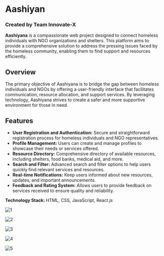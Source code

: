 # Aashiyan
### Created by Team Innovate-X

**Aashiyana** is a compassionate web project designed to connect homeless individuals with NGO organizations and shelters. This platform aims to provide a comprehensive solution to address the pressing issues faced by the homeless community, enabling them to find support and resources efficiently.

## Overview

The primary objective of Aashiyana is to bridge the gap between homeless individuals and NGOs by offering a user-friendly interface that facilitates communication, resource allocation, and support services. By leveraging technology, Aashiyana strives to create a safer and more supportive environment for those in need.

## Features

- **User Registration and Authentication:** Secure and straightforward registration process for homeless individuals and NGO representatives.
- **Profile Management:** Users can create and manage profiles to showcase their needs or services offered.
- **Resource Directory:** Comprehensive directory of available resources, including shelters, food banks, medical aid, and more.
- **Search and Filter:** Advanced search and filter options to help users quickly find relevant services and resources.
- **Real-time Notifications:** Keep users informed about new resources, updates, and important announcements.
- **Feedback and Rating System:** Allows users to provide feedback on services received to ensure quality and reliability.


**Technology Stack:** HTML, CSS, JavaScript, React.js

![1](https://github.com/user-attachments/assets/aa32571c-13fc-421f-a6ac-e120bd0850e5)

![2](https://github.com/user-attachments/assets/92cc689f-1c61-44ea-b4e4-ab4464b6c8fc)

![3](https://github.com/user-attachments/assets/783a3aa4-e53e-44e4-9d58-ca7c4fac67b3)

![4](https://github.com/user-attachments/assets/61f09cdf-cfe6-4736-a103-4712716f7b27)

![5](https://github.com/user-attachments/assets/292b9c4b-c034-4d00-8a21-e7d9bb9422df)
